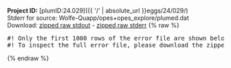 **Project ID:** [plumID:24.029]({{ '/' | absolute_url }}eggs/24/029/)  
Stderr for source:  Wolfe-Quapp/opes+opes_explore/plumed.dat   
Download: [zipped raw stdout](plumed.dat.plumed.stdout.txt.zip) - [zipped raw stderr](plumed.dat.plumed.stderr.txt.zip) 
{% raw %}
<pre>
#! Only the first 1000 rows of the error file are shown below
#! To inspect the full error file, please download the zipped raw stderr file above
</pre>
{% endraw %}
